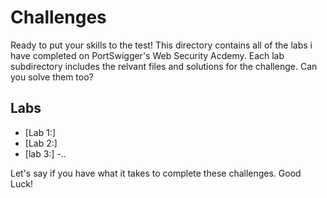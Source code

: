 # Challenges

Ready to put your skills to the test! This directory contains all of the labs i have completed on PortSwigger's Web Security Acdemy. Each lab subdirectory includes the relvant files and solutions for the challenge. Can you solve them too?

## Labs

- [Lab 1:]
- [Lab 2:]
- [lab 3:]
-..

Let's say if you have what it takes to complete these challenges. Good Luck!
